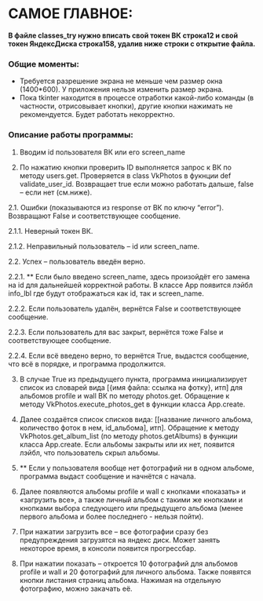 # САМОЕ ГЛАВНОЕ:
**В файле classes_try нужно вписать свой токен ВК строка12 и свой токен ЯндексДиска строка158, удалив ниже строки с открытие файла.**

### Общие моменты:
* Требуется разрешение экрана не меньше чем размер окна (1400*600). У приложения нельзя изменить размер экрана.
* Пока tkinter находится в процессе отработки какой-либо команды (в частности, отрисовывает кнопки), другие кнопки нажимать не рекомендуется. Будет работать некорректно.

### Описание работы программы:

1. Вводим id пользователя ВК или его screen_name

2. По нажатию кнопки проверить ID выполняется запрос к ВК по методу users.get. 
Проверяется в class VkPhotos в фукнции def validate_user_id. Возвращает true если можно работать дальше, false – если нет (см.ниже).

2.1. Ошибки (показываются из response от ВК по ключу “error”). Возвращают False и соответствующее сообщение.

2.1.1. Неверный токен ВК.

2.1.2. Неправильный пользователь – id или screen_name.

2.2. Успех – пользователь введён верно.

2.2.1. ** Если было введено screen_name, здесь произойдёт его замена на id для дальнейшей корректной работы. В классе App появится лэйбл info_lbl где будут отображаться как id, так и screen_name. 

2.2.2. Если пользователь удалён, вернётся False и соответствующее сообщение.

2.2.3. Если пользователь для вас закрыт, вернётся тоже False и соответствующее сообщение.

2.2.4. Если всё введено верно, то вернётся True, выдастся сообщение, что всё в порядке, и программа продолжится.

3.	В случае True из предыдущего пункта, программа инициализирует список из словарей вида [{имя файла: ссылка на фотку}, итп] для альбомов profile и wall ВК по методу photos.get. Обращение к методу VkPhotos.execute_photos_get в функции класса App.create.

4.	Далее создаётся список списков вида: [[название личного альбома, количество фоток в нем, id_альбома], итп]. Обращение к методу VkPhotos.get_album_list (по методу photos.getAlbums) в функции класса App.create. Если альбомы закрыты или их нет, появится лэйбл, что пользователь скрыл альбомы.

5.	** Если у пользователя вообще нет фотографий ни в одном альбоме, программа выдаст сообщение и начнётся с начала.

6.	Далее появляются альбомы profile и wall с кнопками «показать» и «загрузить все», а также личный альбом с такими же кнопками и кнопками выбора следующего или предыдущего альбома (менее первого альбома и более последнего -  нельзя пойти). 

7.	При нажатии загрузить все – все фотографии сразу без предупреждения загрузятся на яндекс диск. 
Может занять некоторое время, в консоли появится прогрессбар.

8.	При нажатии показать – откроется 10 фотографий для альбомов profile и wall и 20 фотографий для личного альбома. Также появятся кнопки листания страниц альбома. Нажимая на отдельную фотографию, можно закачать её. 

